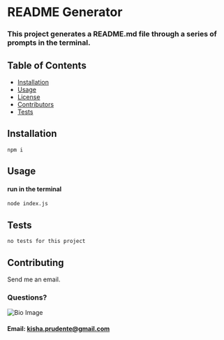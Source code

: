 
# README Generator

### This project generates a README.md file through a series of prompts in the terminal.

## Table of Contents

* [Installation](#installation)
* [Usage](#usage)
* [License](#license)
* [Contributors](#contributors)
* [Tests](#test)

## Installation
    npm i

## Usage
#### run in the terminal
    node index.js

## Tests
    no tests for this project

## Contributing
Send me an email.

### Questions?
![Bio Image](https://avatars1.githubusercontent.com/u/29259248?v=4&s=50)

#### Email: kisha.prudente@gmail.com

